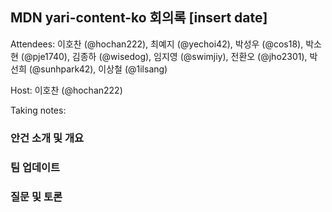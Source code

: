 ## MDN yari-content-ko 회의록 [insert date]

Attendees: 이호찬 (@hochan222), 최예지 (@yechoi42), 박성우 (@cos18), 박소현 (@pje1740), 김종하 (@wisedog), 임지영 (@swimjiy), 전환오 (@jho2301), 박선희 (@sunhpark42), 이상철 (@1ilsang)

Host: 이호찬 (@hochan222)

Taking notes:

### 안건 소개 및 개요

### 팀 업데이트

### 질문 및 토론
